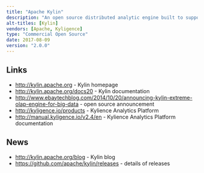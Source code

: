 ```yaml
---
title: "Apache Kylin"
description: "An open source distributed analytic engine built to support sub-second OLAP / star schema style queries using SQL on extremely large datasets on Hadoop. Data is read from a star schema data model via Hive to build multi-dimensional cubes using MapReduce and stored in a NoSQL wide-column datastore (HBase). Queries can be submitted from a SQL-based tool to the query engine (based on Apache Calcite). Results are returned with sub-second latency if the target dataset exists in a cube, otherwise, the query is optionally routed back to its original source on Hadoop. Supports large datasets by dictionary encoding cube data using a trie data structure to implement data compression, combination pruning and aggregation grouping of dimensions for efficient data storage and uses approximation query capability - HyperLogLog to estimate distinct items and TopN to answer top-k queries. Row keys are composed by dimension encoded values and HBase's fuzzy row filtering is performed directly on the storage nodes to implement low latency lookups. Simple additive and aggregation operations (sum, count or like) are also performed on the storage nodes using HBase coprocessors to provide efficient computational parallelism and minimise network latency. Comes with an ODBC driver, a JDBC driver and a REST API to integrate with third party business intelligence tools such as Tableau, Microsoft Excel and PowerBI. Includes a web interface and REST API for model building, cube design with support for hierarchy, joint and derived dimensions, job management (full, incremental and streaming builds), monitoring and permission management, providing security at a project or cube level, and a number of experimental features including cube building sourced from Kafka streaming data and cube building using Spark instead of MapReduce. Originally developed at Ebay, donated to the Apache Foundation in November 2014, graduated in November 2015, with a 1.0 release in September 2015, and under active development. Commercial support available from Kyligence, who distribute their own product based on Kylin replacing HBase with a custom columnar storage engine, cell level access control and integration with LDAP, a web based BI tool for self service analysis and a dashboard for Kylin cluster management."
alt-titles: [Kylin]
vendors: [Apache, Kyligence]
type: "Commercial Open Source"
date: 2017-08-09
version: "2.0.0"
---
```

## Links

* <http://kylin.apache.org> - Kylin homepage
* <http://kylin.apache.org/docs20> - Kylin documentation
* <http://www.ebaytechblog.com/2014/10/20/announcing-kylin-extreme-olap-engine-for-big-data> - open source announcement
* <http://kyligence.io/products> - Kylience Analytics Platform
* <http://manual.kyligence.io/v2.4/en> - Kylience Analytics Platform documentation

## News

* <http://kylin.apache.org/blog> - Kylin blog
* <https://github.com/apache/kylin/releases> - details of releases
